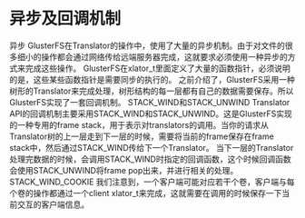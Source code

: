异步及回调机制
==============
异步
GlusterFS在Translator的操作中，使用了大量的异步机制。由于对文件的很多细小的操作都会通过网络传给远端服务器完成，这就要求必须使用一种异步的方式来完成这些操作。
GlusterFS在xlator_t里面定义了大量的函数指针，必须说明的是，这些某些函数指针是需要同步的执行的。
之前介绍了，GlusterFS采用一种树形的Translator来完成处理，树形结构的每一层都有自己的数据需要保存。所以GlusterFS实现了一套回调机制。
STACK_WIND和STACK_UNWIND
Translator API的回调机制主要采用STACK_WIND和STACK_UNWIND。这是GlusterFS实现的一种专用的frame stack，用于表示对translators的调用。当你的请求从Translator树的上一层走到下一层的时候，需要将当前的frame保存在frame stack中，然后通过STACK_WIND传给下一个Translator。
当下一层的Translator处理完数据的时候，会调用STACK_WIND时指定的回调函数，这个时候回调函数会使用STACK_UNWIND将frame pop出来，并进行相关的处理。
STACK_WIND_COOKIE
我们注意到，一个客户端可能对应若干个卷，客户端与每个卷的操作都通过一个client xlator_t来完成，这就需要在调用的时候保存一下当前交互的客户端信息。
